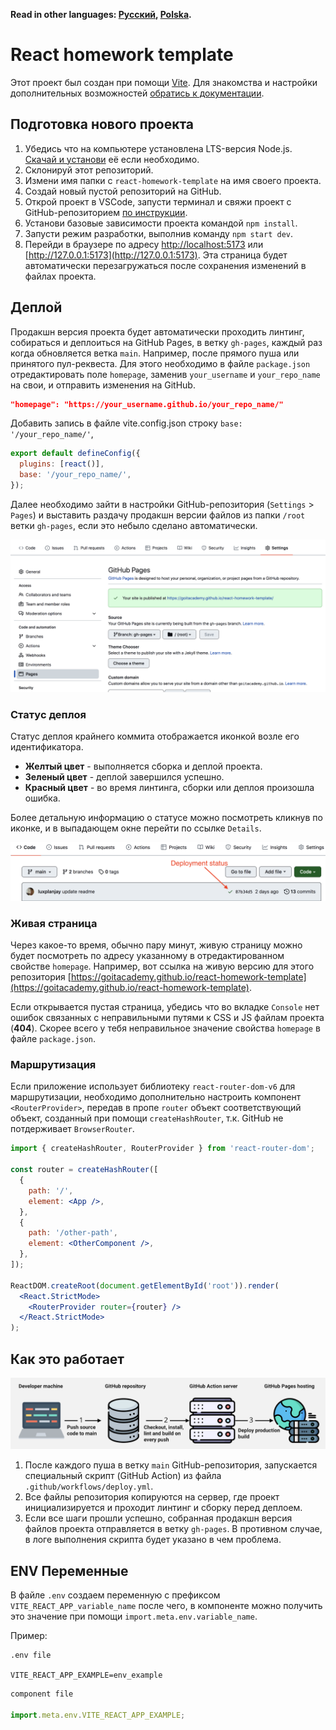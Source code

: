 **Read in other languages: [Русский](README.md), [Polska](README.pl.md).**

# React homework template

Этот проект был создан при помощи [Vite](https://vitejs.dev). Для знакомства и
настройки дополнительных возможностей
[обратись к документации](https://vitejs.dev/guide/).

## Подготовка нового проекта

1. Убедись что на компьютере установлена LTS-версия Node.js.
   [Скачай и установи](https://nodejs.org/en/) её если необходимо.
2. Склонируй этот репозиторий.
3. Измени имя папки с `react-homework-template` на имя своего проекта.
4. Создай новый пустой репозиторий на GitHub.
5. Открой проект в VSCode, запусти терминал и свяжи проект с GitHub-репозиторием
   [по инструкции](https://docs.github.com/en/get-started/getting-started-with-git/managing-remote-repositories#changing-a-remote-repositorys-url).
6. Установи базовые зависимости проекта командой `npm install`.
7. Запусти режим разработки, выполнив команду `npm start dev`.
8. Перейди в браузере по адресу [http://localhost:5173](http://localhost:5173)
   или [http://127.0.0.1:5173](http://127.0.0.1:5173). Эта страница будет
   автоматически перезагружаться после сохранения изменений в файлах проекта.

## Деплой

Продакшн версия проекта будет автоматически проходить линтинг, собираться и
деплоиться на GitHub Pages, в ветку `gh-pages`, каждый раз когда обновляется
ветка `main`. Например, после прямого пуша или принятого пул-реквеста. Для этого
необходимо в файле `package.json` отредактировать поле `homepage`, заменив
`your_username` и `your_repo_name` на свои, и отправить изменения на GitHub.

```json
"homepage": "https://your_username.github.io/your_repo_name/"
```

Добавить запись в файле vite.config.json строку `base: '/your_repo_name/'`,

```js
export default defineConfig({
  plugins: [react()],
  base: '/your_repo_name/',
});
```

Далее необходимо зайти в настройки GitHub-репозитория (`Settings` > `Pages`) и
выставить раздачу продакшн версии файлов из папки `/root` ветки `gh-pages`, если
это небыло сделано автоматически.

![GitHub Pages settings](src/assets/readme-images/repo-settings.png)

### Статус деплоя

Статус деплоя крайнего коммита отображается иконкой возле его идентификатора.

- **Желтый цвет** - выполняется сборка и деплой проекта.
- **Зеленый цвет** - деплой завершился успешно.
- **Красный цвет** - во время линтинга, сборки или деплоя произошла ошибка.

Более детальную информацию о статусе можно посмотреть кликнув по иконке, и в
выпадающем окне перейти по ссылке `Details`.

![Deployment status](src/assets/readme-images//status.png)

### Живая страница

Через какое-то время, обычно пару минут, живую страницу можно будет посмотреть
по адресу указанному в отредактированном свойстве `homepage`. Например, вот
ссылка на живую версию для этого репозитория
[https://goitacademy.github.io/react-homework-template](https://goitacademy.github.io/react-homework-template).

Если открывается пустая страница, убедись что во вкладке `Console` нет ошибок
связанных с неправильными путями к CSS и JS файлам проекта (**404**). Скорее
всего у тебя неправильное значение свойства `homepage` в файле `package.json`.

### Маршрутизация

Если приложение использует библиотеку `react-router-dom-v6` для маршрутизации,
необходимо дополнительно настроить компонент `<RouterProvider>`, передав в пропе
`router` объект соответствующий объект, созданный при помощи `createHashRouter`,
т.к. GitHub не потдерживает `BrowserRouter`.

```jsx
import { createHashRouter, RouterProvider } from 'react-router-dom';

const router = createHashRouter([
  {
    path: '/',
    element: <App />,
  },
  {
    path: '/other-path',
    element: <OtherComponent />,
  },
]);

ReactDOM.createRoot(document.getElementById('root')).render(
  <React.StrictMode>
    <RouterProvider router={router} />
  </React.StrictMode>
);
```

## Как это работает

![How it works](src/assets/readme-images//how-it-works.png)

1. После каждого пуша в ветку `main` GitHub-репозитория, запускается специальный
   скрипт (GitHub Action) из файла `.github/workflows/deploy.yml`.
2. Все файлы репозитория копируются на сервер, где проект инициализируется и
   проходит линтинг и сборку перед деплоем.
3. Если все шаги прошли успешно, собранная продакшн версия файлов проекта
   отправляется в ветку `gh-pages`. В противном случае, в логе выполнения
   скрипта будет указано в чем проблема.

## ENV Переменные

В файле `.env` создаем переменную с префиксом `VITE_REACT_APP_variable_name`
после чего, в компоненте можно получить это значение при помощи
`import.meta.env.variable_name`.

Пример:

```shell
.env file

VITE_REACT_APP_EXAMPLE=env_example

```

```jsx
component file

import.meta.env.VITE_REACT_APP_EXAMPLE;
```
